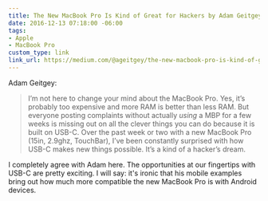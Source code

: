 ```yaml
---
title: The New MacBook Pro Is Kind of Great for Hackers by Adam Geitgey
date: 2016-12-13 07:18:00 -06:00
tags:
- Apple
- MacBook Pro
custom_type: link
link_url: https://medium.com/@ageitgey/the-new-macbook-pro-is-kind-of-great-for-hackers-64c1c577a4d2
---
```


Adam Geitgey:

> I’m not here to change your mind about the MacBook Pro. Yes, it’s probably too expensive and more RAM is better than less RAM. But everyone posting complaints without actually *using* a MBP for a few weeks is missing out on all the clever things you can do because it is built on USB-C. Over the past week or two with a new MacBook Pro (15in, 2.9ghz, TouchBar), I’ve been constantly surprised with how USB-C makes new things possible. It’s a kind of a hacker’s dream.

I completely agree with Adam here. The opportunities at our fingertips with USB-C are pretty exciting. I will say: it's ironic that his mobile examples bring out how much more compatible the new MacBook Pro is with Android devices.
